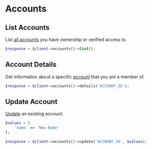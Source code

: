 # Accounts

## List Accounts

List [all accounts](https://developers.cloudflare.com/api/operations/accounts-list-accounts) you have ownership or verified access to.

```php [php]
$response = $client->accounts()->list();
```

## Account Details

Get information about a specific [account](https://developers.cloudflare.com/api/operations/accounts-account-details) that you are a member of.

```php [php]
$response = $client->accounts()->details('ACCOUNT_ID');
```

## Update Account

[Update](https://developers.cloudflare.com/api/operations/accounts-update-account) an existing account.

```php [php]
$values = [
    'name' => 'New Name'
];

$response = $client->accounts()->update('ACCOUNT_ID', $values);
```